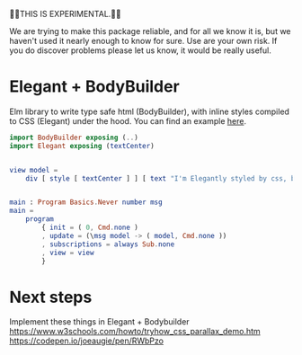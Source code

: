 🚨🚨THIS IS EXPERIMENTAL.🚨🚨

We are trying to make this package reliable, and for all we know it is, but we haven't used it nearly enough to know for sure. Use are your own risk. If you do discover problems please let us know, it would be really useful.

# Elegant + BodyBuilder

Elm library to write type safe html (BodyBuilder), with inline styles compiled to CSS (Elegant) under the hood. You can find an example [here](https://elm-bodybuilder.github.io/elegant/).

```elm
import BodyBuilder exposing (..)
import Elegant exposing (textCenter)


view model =
    div [ style [ textCenter ] ] [ text "I'm Elegantly styled by css, but my style is set inline" ]


main : Program Basics.Never number msg
main =
    program
        { init = ( 0, Cmd.none )
        , update = (\msg model -> ( model, Cmd.none ))
        , subscriptions = always Sub.none
        , view = view
        }

```

# Next steps

Implement these things in Elegant + Bodybuilder
https://www.w3schools.com/howto/tryhow_css_parallax_demo.htm
https://codepen.io/joeaugie/pen/RWbPzo
